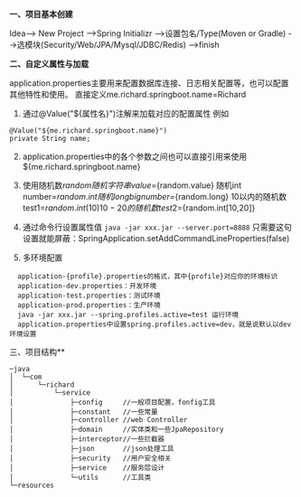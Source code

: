 **一、项目基本创建**

Idea--> New Project -->Spring Initializr -->设置包名/Type(Moven or Gradle) -->选模块(Security/Web/JPA/Mysql/JDBC/Redis) -->finish

**二、自定义属性与加载**

application.properties主要用来配置数据库连接、日志相关配置等，也可以配置其他特性和使用。
直接定义me.richard.springboot.name=Richard

1. 通过@Value("${属性名}")注解来加载对应的配置属性
  例如
  ```
  @Value("${me.richard.springboot.name}")
  private String name;
  ```
2. application.properties中的各个参数之间也可以直接引用来使用${me.richard.springboot.name}

3. 使用随机数${random}
  随机字符串
  value=${random.value}
  随机int
  number=${random.int}
  随机long
  bignumber=${random.long}
  10以内的随机数
  test1=${random.int(10)}
  10-20的随机数
  test2=${random.int[10,20]}

4. 通过命令行设置属性值
  `java -jar xxx.jar --server.port=8888`
  只需要这句设置就能屏蔽：SpringApplication.setAddCommandLineProperties(false)

5. 多环境配置
```
  application-{profile}.properties的格式，其中{profile}对应你的环境标识
  application-dev.properties：开发环境
  application-test.properties：测试环境
  application-prod.properties：生产环境
  java -jar xxx.jar --spring.profiles.active=test 运行环境
  application.properties中设置spring.profiles.active=dev，就是说默认以dev环境设置
```
  
三、项目结构**

```
─java
│  └─com
│      └─richard
│          └─service
│              ├─config     //一般项目配置，fonfig工具
│              ├─constant   //一些常量
│              ├─controller //web Controller
│              ├─domain     //实体类和一些JpaRepository
│              ├─interceptor//一些拦截器
│              ├─json       //json处理工具
│              ├─security   //用户安全相关
│              ├─service    //服务层设计
│              └─utils      //工具类
└─resources
```
  
